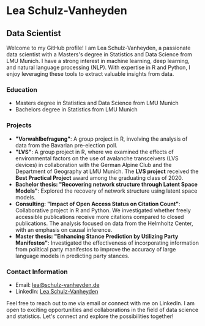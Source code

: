 # Lea Schulz-Vanheyden

## Data Scientist

Welcome to my GitHub profile! I am Lea Schulz-Vanheyden, a passionate data scientist with a Masters's degree in Statistics and Data Science from LMU Munich. I have a strong interest in machine learning, deep learning, and natural language processing (NLP). With expertise in R and Python, I enjoy leveraging these tools to extract valuable insights from data.

### Education

- Masters degree in Statistics and Data Science from LMU Munich
- Bachelors degree in Statistics from LMU Munich

### Projects

- **"Vorwahlbefragung"**: A group project in R, involving the analysis of data from the Bavarian pre-election poll.
- **"LVS"**: A group project in R, where we examined the effects of environmental factors on the use of avalanche transceivers (LVS devices) in collaboration with the German Alpine Club and the Department of Geography at LMU Munich. The **LVS project** received the **Best Practical Project** award among the graduating class of 2020.
- **Bachelor thesis: "Recovering network structure through Latent Space Models"**: Explored the recovery of network structure using latent space models.
- **Consulting: "Impact of Open Access Status on Citation Count"**: Collaborative project in R and Python. We investigated whether freely accessible publications receive more citations compared to closed publications. The analysis focused on data from the Helmholtz Center, with an emphasis on causal inference.
- **Master thesis: "Enhancing Stance Prediction by Utilizing Party Manifestos"**: Investigated the effectiveness of incorporating information from political party manifestos to improve the accuracy of large language models in predicting party stances.

### Contact Information

- Email: lea@schulz-vanheyden.de
- LinkedIn: [Lea Schulz-Vanheyden](https://www.linkedin.com/in/lea-schulz-vanheyden-a1b484204)

Feel free to reach out to me via email or connect with me on LinkedIn. I am open to exciting opportunities and collaborations in the field of data science and statistics. Let's connect and explore the possibilities together!
